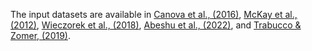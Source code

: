 The input datasets are available in [Canova et al., (2016)](https://www.sciencebase.gov/catalog/item/57435ae5e4b07e28b660af55), [McKay et al., (2012)](https://nhdplus.com/NHDPlus/NHDPlusV2_documentation.php), [Wieczorek et al., (2018)](https://www.sciencebase.gov/catalog/item/5669a79ee4b08895842a1d47), [Abeshu et al., (2022)](https://essd.copernicus.org/articles/14/929/2022/), and [Trabucco & Zomer, (2019)](https://figshare.com/articles/dataset/Global_Aridity_Index_and_Potential_Evapotranspiration_ET0_Climate_Database_v2/7504448/3).


